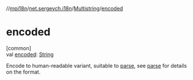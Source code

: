//[mpi18n](../../../index.md)/[net.sergeych.i18n](../index.md)/[Multistring](index.md)/[encoded](encoded.md)

# encoded

[common]\
val [encoded](encoded.md): [String](https://kotlinlang.org/api/latest/jvm/stdlib/kotlin/-string/index.html)

Encode to human-readable variant, suitable to [parse](-companion/parse.md), see [parse](-companion/parse.md) for details on the format.
